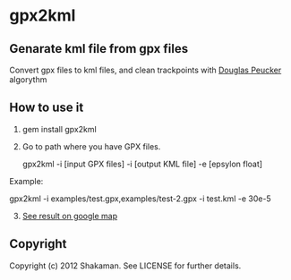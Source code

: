 gpx2kml
=======

Genarate kml file from gpx files
--------------------------------
Convert gpx files to kml files, and clean trackpoints with [Douglas Peucker](http://en.wikipedia.org/wiki/Ramer%E2%80%93Douglas%E2%80%93Peucker_algorithm) algorythm


How to use it
-------------

1. gem install gpx2kml

2. Go to path where you have GPX files.

    gpx2kml -i [input GPX files] -i [output KML file] -e [epsylon float]

  Example:

  gpx2kml -i examples/test.gpx,examples/test-2.gpx -i test.kml -e 30e-5

3. [See result on google map](http://display-kml.appspot.com/)


Copyright
---------

Copyright (c) 2012 Shakaman. See LICENSE for further details.
